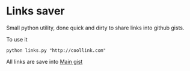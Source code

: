 # Links saver

Small python utility, done quick and dirty to share links into github gists.

To use it
```
python links.py "http://coollink.com"
```

All links are save into 
[Main gist](https://gist.github.com/fcofdez/45879bad62b9a7bd9f62)
